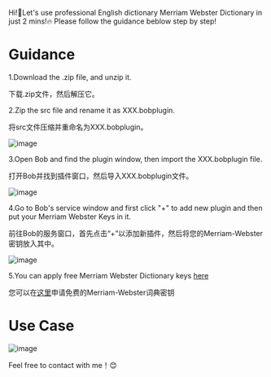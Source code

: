 Hi!👋Let's use professional English dictionary Merriam Webster Dictionary in just 2 mins!🔥 Please follow the guidance beblow step by step!
# Guidance
1.Download the .zip file, and unzip it.

下载.zip文件，然后解压它。

2.Zip the src file and rename it as XXX.bobplugin.

将src文件压缩并重命名为XXX.bobplugin。

![image](https://github.com/user-attachments/assets/5978b205-d804-410f-b134-014188ac2995)

3.Open Bob and find the plugin window, then import the XXX.bobplugin file.

打开Bob并找到插件窗口，然后导入XXX.bobplugin文件。

![image](https://github.com/user-attachments/assets/72688589-75a0-4cc4-8b75-b25457695696)

4.Go to Bob's service window and first click "+" to add new plugin and then put your Merriam Webster Keys in it.

前往Bob的服务窗口，首先点击“+”以添加新插件，然后将您的Merriam-Webster密钥放入其中。

![image](https://github.com/user-attachments/assets/7d0e40cd-2705-41a3-b382-a45b4e503dd7)

5.You can apply free Merriam Webster Dictionary keys [here](https://dictionaryapi.com)

您可以在[这里](https://dictionaryapi.com)申请免费的Merriam-Webster词典密钥

# Use Case

![image](https://github.com/user-attachments/assets/6da54f34-7790-4dd1-88c0-4b1b1a9f42a7)

Feel free to contact with me！😊
